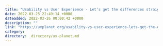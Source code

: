 ```yaml
---
title: "Usability vs User Experience - Let’s get the differences straight shall we?"
date: 2022-03-25 22:49:14 +0000
dateadded: 2022-03-26 00:00:42 +0000
description: ""
link: "https://uxplanet.org/usability-vs-user-experience-lets-get-the-differences-straight-shall-we-e81d5759b4ce?source=rss----819cc2aaeee0---4"
category:
directory: _directory/ux-planet.md
---
```

